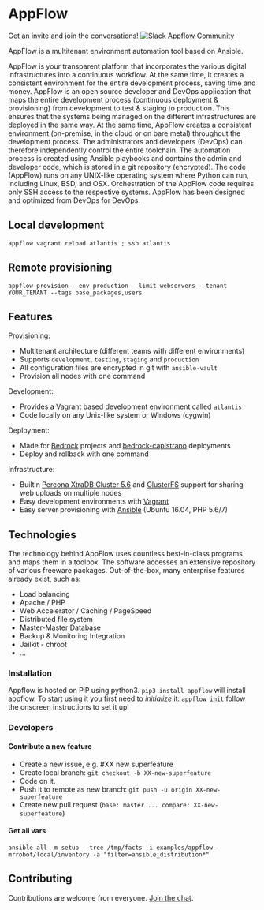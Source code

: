 # AppFlow
Get an invite and join the conversations! [![Slack Appflow Community](https://cdn.worldvectorlogo.com/logos/slack.svg)](https://appflow-community.slack.com)  

AppFlow is a multitenant environment automation tool based on Ansible.

AppFlow is your transparent platform that incorporates the various digital infrastructures into a continuous workflow. At the same time, it creates a consistent environment for the entire development process, saving time and money. 
AppFlow is an open source developer and DevOps application that maps the entire development process (continuous deployment & provisioning) from development to test & staging to production. This ensures that the systems being managed on the different infrastructures are deployed in the same way. At the same time, AppFlow creates a consistent environment (on-premise, in the cloud or on bare metal) throughout the development process. The administrators and developers (DevOps) can therefore independently control the entire toolchain. The automation process is created using Ansible playbooks and contains the admin and developer code, which is stored in a git repository (encrypted). The code (AppFlow) runs on any UNIX-like operating system where Python can run, including Linux, BSD, and OSX. 
Orchestration of the AppFlow code requires only SSH access to the respective systems. 
AppFlow has been designed and optimized from DevOps for DevOps.  

## Local development

```
appflow vagrant reload atlantis ; ssh atlantis
```

## Remote provisioning

```
appflow provision --env production --limit webservers --tenant YOUR_TENANT --tags base_packages,users
```

## Features

Provisioning:

* Multitenant architecture (different teams with different environments)
* Supports `development`, `testing`, `staging` and `production`
* All configuration files are encrypted in git with `ansible-vault`
* Provision all nodes with one command

Development:

* Provides a Vagrant based development environment called `atlantis`
* Code locally on any Unix-like system or Windows (cygwin)

Deployment:

* Made for [Bedrock](https://roots.io/bedrock/) projects and [bedrock-capistrano](https://github.com/roots/bedrock-capistrano) deployments
* Deploy and rollback with one command

Infrastructure:

* Builtin [Percona XtraDB Cluster 5.6](https://www.percona.com/software/mysql-database/percona-xtradb-cluster) and [GlusterFS](http://www.gluster.org) support for sharing web uploads on multiple nodes
* Easy development environments with [Vagrant](http://www.vagrantup.com/)
* Easy server provisioning with [Ansible](http://www.ansible.com/) (Ubuntu 16.04, PHP 5.6/7)

## Technologies
The technology behind AppFlow uses countless best-in-class programs and maps them in a toolbox. The software accesses an extensive repository of various freeware packages. Out-of-the-box, many enterprise features already exist, such as: 

 
 - Load balancing 
 - Apache / PHP 
 - Web Accelerator / Caching / PageSpeed 
 - Distributed file system 
 - Master-Master Database 
 - Backup & Monitoring Integration 
 - Jailkit - chroot 
 - ... 

### Installation

Appflow is hosted on PiP using python3.
`pip3 install appflow` 
will install appflow.
To start using it you first need to *initialize* it:
`appflow init`
follow the onscreen instructions to set it up!

### Developers

#### Contribute a new feature

 - Create a new issue, e.g. #XX new superfeature
 - Create local branch: `git checkout -b XX-new-superfeature`
 - Code on it.
 - Push it to remote as new branch: `git push -u origin XX-new-superfeature`
 - Create new pull request (`base: master ... compare: XX-new-superfeature`)

#### Get all vars

`ansible all -m setup --tree /tmp/facts -i examples/appflow-mrrobot/local/inventory -a "filter=ansible_distribution*"`

## Contributing

Contributions are welcome from everyone. [Join the chat](https://gitter.im/ttssdev/appflow?utm_source=badge&utm_medium=badge&utm_campaign=pr-badge&utm_content=badge).
